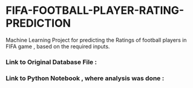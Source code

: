 # FIFA-FOOTBALL-PLAYER-RATING-PREDICTION
Machine Learning Project for predicting the Ratings of football players in FIFA game , based on the required inputs.

### Link to Original Database File :
### Link to Python Notebook , where analysis was done :
